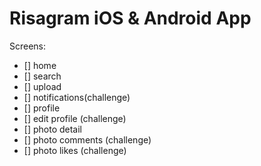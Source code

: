 # Risagram iOS & Android App

Screens:
- [] home
- [] search
- [] upload
- [] notifications(challenge)
- [] profile
- [] edit profile (challenge)
- [] photo detail
- [] photo comments (challenge)
- [] photo likes (challenge)